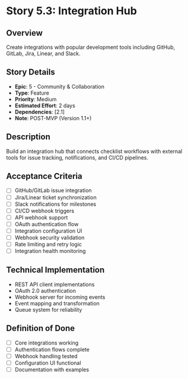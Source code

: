 # Story 5.3: Integration Hub

## Overview
Create integrations with popular development tools including GitHub, GitLab, Jira, Linear, and Slack.

## Story Details
- **Epic**: 5 - Community & Collaboration
- **Type**: Feature
- **Priority**: Medium
- **Estimated Effort**: 2 days
- **Dependencies**: [2.1]
- **Note**: POST-MVP (Version 1.1+)

## Description
Build an integration hub that connects checklist workflows with external tools for issue tracking, notifications, and CI/CD pipelines.

## Acceptance Criteria
- [ ] GitHub/GitLab issue integration
- [ ] Jira/Linear ticket synchronization
- [ ] Slack notifications for milestones
- [ ] CI/CD webhook triggers
- [ ] API webhook support
- [ ] OAuth authentication flow
- [ ] Integration configuration UI
- [ ] Webhook security validation
- [ ] Rate limiting and retry logic
- [ ] Integration health monitoring

## Technical Implementation
- REST API client implementations
- OAuth 2.0 authentication
- Webhook server for incoming events
- Event mapping and transformation
- Queue system for reliability

## Definition of Done
- [ ] Core integrations working
- [ ] Authentication flows complete
- [ ] Webhook handling tested
- [ ] Configuration UI functional
- [ ] Documentation with examples